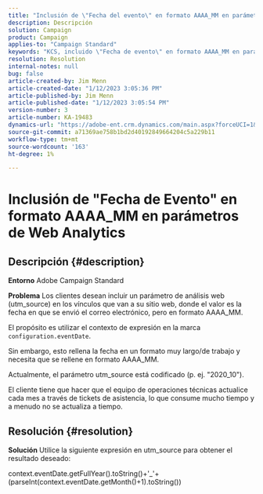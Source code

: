 ```yaml
---
title: "Inclusión de \"Fecha del evento\" en formato AAAA_MM en parámetros de Web Analytics"
description: Descripción
solution: Campaign
product: Campaign
applies-to: "Campaign Standard"
keywords: "KCS, incluido \"Fecha de evento\" en formato AAAA_MM en parámetros de Web Analytics, Adobe Campaign Standard, ACS"
resolution: Resolution
internal-notes: null
bug: false
article-created-by: Jim Menn
article-created-date: "1/12/2023 3:05:36 PM"
article-published-by: Jim Menn
article-published-date: "1/12/2023 3:05:54 PM"
version-number: 3
article-number: KA-19483
dynamics-url: "https://adobe-ent.crm.dynamics.com/main.aspx?forceUCI=1&pagetype=entityrecord&etn=knowledgearticle&id=e091d78d-8a92-ed11-aad1-6045bd0065f9"
source-git-commit: a71369ae758b1bd2d40192849664204c5a229b11
workflow-type: tm+mt
source-wordcount: '163'
ht-degree: 1%

---
```


# Inclusión de &quot;Fecha de Evento&quot; en formato AAAA_MM en parámetros de Web Analytics

## Descripción {#description}


<b>Entorno</b>
Adobe Campaign Standard

<b>Problema</b>
Los clientes desean incluir un parámetro de análisis web (utm_source) en los vínculos que van a su sitio web, donde el valor es la fecha en que se envió el correo electrónico, pero en formato AAAA_MM.

El propósito es utilizar el contexto de expresión en la marca `configuration.eventDate`.

Sin embargo, esto rellena la fecha en un formato muy largo/de trabajo y necesita que se rellene en formato AAAA_MM.

Actualmente, el parámetro utm_source está codificado (p. ej. &quot;2020_10&quot;).

El cliente tiene que hacer que el equipo de operaciones técnicas actualice cada mes a través de tickets de asistencia, lo que consume mucho tiempo y a menudo no se actualiza a tiempo.


## Resolución {#resolution}


<b>Solución</b>
Utilice la siguiente expresión en utm_source para obtener el resultado deseado:

context.eventDate.getFullYear().toString()+&#39;_&#39;+(parseInt(context.eventDate.getMonth()+1).toString())

